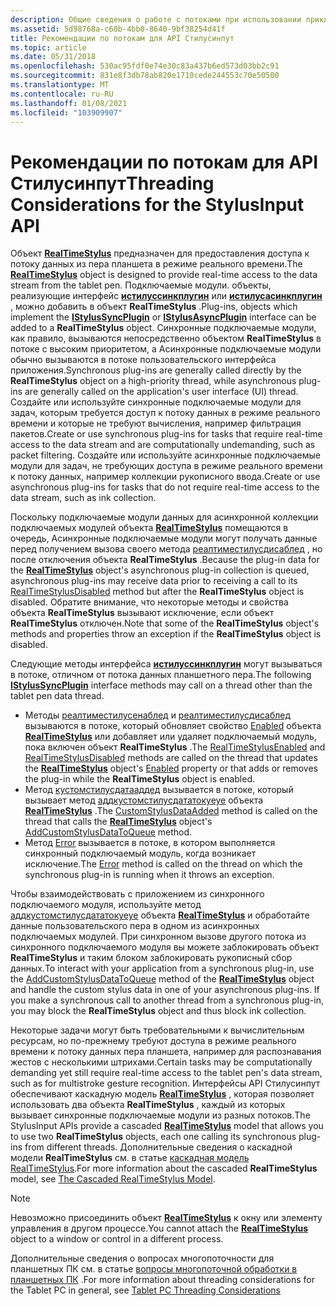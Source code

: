 ```yaml
---
description: Общие сведения о работе с потоками при использовании прикладного программного интерфейса (API) Стилусинпут.
ms.assetid: 5d98768a-c60b-4bb0-8640-9bf38254d41f
title: Рекомендации по потокам для API Стилусинпут
ms.topic: article
ms.date: 05/31/2018
ms.openlocfilehash: 530ac95fdf0e74e30c83a437b6ed573d03bb2c91
ms.sourcegitcommit: 831e8f3db78ab820e1710cede244553c70e50500
ms.translationtype: MT
ms.contentlocale: ru-RU
ms.lasthandoff: 01/08/2021
ms.locfileid: "103909907"
---
```

# <a name="threading-considerations-for-the-stylusinput-api"></a><span data-ttu-id="23109-103">Рекомендации по потокам для API Стилусинпут</span><span class="sxs-lookup"><span data-stu-id="23109-103">Threading Considerations for the StylusInput API</span></span>

<span data-ttu-id="23109-104">Объект [**RealTimeStylus**](realtimestylus-class.md) предназначен для предоставления доступа к потоку данных из пера планшета в режиме реального времени.</span><span class="sxs-lookup"><span data-stu-id="23109-104">The [**RealTimeStylus**](realtimestylus-class.md) object is designed to provide real-time access to the data stream from the tablet pen.</span></span> <span data-ttu-id="23109-105">Подключаемые модули. объекты, реализующие интерфейс [**истилуссинкплугин**](/windows/win32/api/rtscom/nn-rtscom-istylussyncplugin) или [**истилусасинкплугин**](/windows/win32/api/rtscom/nn-rtscom-istylusasyncplugin) , можно добавить в объект **RealTimeStylus** .</span><span class="sxs-lookup"><span data-stu-id="23109-105">Plug-ins, objects which implement the [**IStylusSyncPlugin**](/windows/win32/api/rtscom/nn-rtscom-istylussyncplugin) or [**IStylusAsyncPlugin**](/windows/win32/api/rtscom/nn-rtscom-istylusasyncplugin) interface can be added to a **RealTimeStylus** object.</span></span> <span data-ttu-id="23109-106">Синхронные подключаемые модули, как правило, вызываются непосредственно объектом **RealTimeStylus** в потоке с высоким приоритетом, а Асинхронные подключаемые модули обычно вызываются в потоке пользовательского интерфейса приложения.</span><span class="sxs-lookup"><span data-stu-id="23109-106">Synchronous plug-ins are generally called directly by the **RealTimeStylus** object on a high-priority thread, while asynchronous plug-ins are generally called on the application's user interface (UI) thread.</span></span> <span data-ttu-id="23109-107">Создайте или используйте синхронные подключаемые модули для задач, которым требуется доступ к потоку данных в режиме реального времени и которые не требуют вычисления, например фильтрация пакетов.</span><span class="sxs-lookup"><span data-stu-id="23109-107">Create or use synchronous plug-ins for tasks that require real-time access to the data stream and are computationally undemanding, such as packet filtering.</span></span> <span data-ttu-id="23109-108">Создайте или используйте асинхронные подключаемые модули для задач, не требующих доступа в режиме реального времени к потоку данных, например коллекции рукописного ввода.</span><span class="sxs-lookup"><span data-stu-id="23109-108">Create or use asynchronous plug-ins for tasks that do not require real-time access to the data stream, such as ink collection.</span></span>

<span data-ttu-id="23109-109">Поскольку подключаемые модули данных для асинхронной коллекции подключаемых модулей объекта [**RealTimeStylus**](realtimestylus-class.md) помещаются в очередь, Асинхронные подключаемые модули могут получать данные перед получением вызова своего метода [реалтиместилусдисаблед](/previous-versions/ms824774(v=msdn.10)) , но после отключения объекта **RealTimeStylus** .</span><span class="sxs-lookup"><span data-stu-id="23109-109">Because the plug-in data for the [**RealTimeStylus**](realtimestylus-class.md) object's asynchronous plug-in collection is queued, asynchronous plug-ins may receive data prior to receiving a call to its [RealTimeStylusDisabled](/previous-versions/ms824774(v=msdn.10)) method but after the **RealTimeStylus** object is disabled.</span></span> <span data-ttu-id="23109-110">Обратите внимание, что некоторые методы и свойства объекта **RealTimeStylus** вызывают исключение, если объект **RealTimeStylus** отключен.</span><span class="sxs-lookup"><span data-stu-id="23109-110">Note that some of the **RealTimeStylus** object's methods and properties throw an exception if the **RealTimeStylus** object is disabled.</span></span>

<span data-ttu-id="23109-111">Следующие методы интерфейса [**истилуссинкплугин**](/windows/win32/api/rtscom/nn-rtscom-istylussyncplugin) могут вызываться в потоке, отличном от потока данных планшетного пера.</span><span class="sxs-lookup"><span data-stu-id="23109-111">The following [**IStylusSyncPlugin**](/windows/win32/api/rtscom/nn-rtscom-istylussyncplugin) interface methods may call on a thread other than the tablet pen data thread.</span></span>

-   <span data-ttu-id="23109-112">Методы [реалтиместилусенаблед](/previous-versions/ms824758(v=msdn.10)) и [реалтиместилусдисаблед](/previous-versions/ms824757(v=msdn.10)) вызываются в потоке, который обновляет свойство [Enabled](/previous-versions/ms585380(v=vs.100)) объекта [**RealTimeStylus**](realtimestylus-class.md) или добавляет или удаляет подключаемый модуль, пока включен объект **RealTimeStylus** .</span><span class="sxs-lookup"><span data-stu-id="23109-112">The [RealTimeStylusEnabled](/previous-versions/ms824758(v=msdn.10)) and [RealTimeStylusDisabled](/previous-versions/ms824757(v=msdn.10)) methods are called on the thread that updates the [**RealTimeStylus**](realtimestylus-class.md) object's [Enabled](/previous-versions/ms585380(v=vs.100)) property or that adds or removes the plug-in while the **RealTimeStylus** object is enabled.</span></span>
-   <span data-ttu-id="23109-113">Метод [кустомстилусдатааддед](/previous-versions/ms824753(v=msdn.10)) вызывается в потоке, который вызывает метод [аддкустомстилусдататокуеуе](/previous-versions/ms825761(v=msdn.10)) объекта [**RealTimeStylus**](realtimestylus-class.md) .</span><span class="sxs-lookup"><span data-stu-id="23109-113">The [CustomStylusDataAdded](/previous-versions/ms824753(v=msdn.10)) method is called on the thread that calls the [**RealTimeStylus**](realtimestylus-class.md) object's [AddCustomStylusDataToQueue](/previous-versions/ms825761(v=msdn.10)) method.</span></span>
-   <span data-ttu-id="23109-114">Метод [Error](/previous-versions/ms824754(v=msdn.10)) вызывается в потоке, в котором выполняется синхронный подключаемый модуль, когда возникает исключение.</span><span class="sxs-lookup"><span data-stu-id="23109-114">The [Error](/previous-versions/ms824754(v=msdn.10)) method is called on the thread on which the synchronous plug-in is running when it throws an exception.</span></span>

<span data-ttu-id="23109-115">Чтобы взаимодействовать с приложением из синхронного подключаемого модуля, используйте метод [аддкустомстилусдататокуеуе](/previous-versions/ms825761(v=msdn.10)) объекта [**RealTimeStylus**](realtimestylus-class.md) и обработайте данные пользовательского пера в одном из асинхронных подключаемых модулей. При синхронном вызове другого потока из синхронного подключаемого модуля вы можете заблокировать объект **RealTimeStylus** и таким блоком заблокировать рукописный сбор данных.</span><span class="sxs-lookup"><span data-stu-id="23109-115">To interact with your application from a synchronous plug-in, use the [AddCustomStylusDataToQueue](/previous-versions/ms825761(v=msdn.10)) method of the [**RealTimeStylus**](realtimestylus-class.md) object and handle the custom stylus data in one of your asynchronous plug-ins. If you make a synchronous call to another thread from a synchronous plug-in, you may block the **RealTimeStylus** object and thus block ink collection.</span></span>

<span data-ttu-id="23109-116">Некоторые задачи могут быть требовательными к вычислительным ресурсам, но по-прежнему требуют доступа в режиме реального времени к потоку данных пера планшета, например для распознавания жестов с несколькими штрихами.</span><span class="sxs-lookup"><span data-stu-id="23109-116">Certain tasks may be computationally demanding yet still require real-time access to the tablet pen's data stream, such as for multistroke gesture recognition.</span></span> <span data-ttu-id="23109-117">Интерфейсы API Стилусинпут обеспечивают каскадную модель [**RealTimeStylus**](realtimestylus-class.md) , которая позволяет использовать два объекта **RealTimeStylus** , каждый из которых вызывает синхронные подключаемые модули из разных потоков.</span><span class="sxs-lookup"><span data-stu-id="23109-117">The StylusInput APIs provide a cascaded [**RealTimeStylus**](realtimestylus-class.md) model that allows you to use two **RealTimeStylus** objects, each one calling its synchronous plug-ins from different threads.</span></span> <span data-ttu-id="23109-118">Дополнительные сведения о каскадной модели **RealTimeStylus** см. в статье [каскадная модель RealTimeStylus](the-cascaded-realtimestylus-model.md).</span><span class="sxs-lookup"><span data-stu-id="23109-118">For more information about the cascaded **RealTimeStylus** model, see [The Cascaded RealTimeStylus Model](the-cascaded-realtimestylus-model.md).</span></span>

> [!Note]  
> <span data-ttu-id="23109-119">Невозможно присоединить объект [**RealTimeStylus**](realtimestylus-class.md) к окну или элементу управления в другом процессе.</span><span class="sxs-lookup"><span data-stu-id="23109-119">You cannot attach the [**RealTimeStylus**](realtimestylus-class.md) object to a window or control in a different process.</span></span>

 

<span data-ttu-id="23109-120">Дополнительные сведения о вопросах многопоточности для планшетных ПК см. в статье [вопросы многопоточной обработки в планшетных ПК](tablet-pc-threading-considerations.md) .</span><span class="sxs-lookup"><span data-stu-id="23109-120">For more information about threading considerations for the Tablet PC in general, see [Tablet PC Threading Considerations](tablet-pc-threading-considerations.md)</span></span>

 

 
